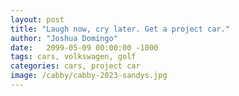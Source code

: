 ```yaml
---
layout: post
title: "Laugh now, cry later. Get a project car."
author: "Joshua Domingo"
date:   2099-05-09 00:00:00 -1000
tags: cars, volkswagen, golf
categories: cars, project car
image: /cabby/cabby-2023-sandys.jpg
---
```

